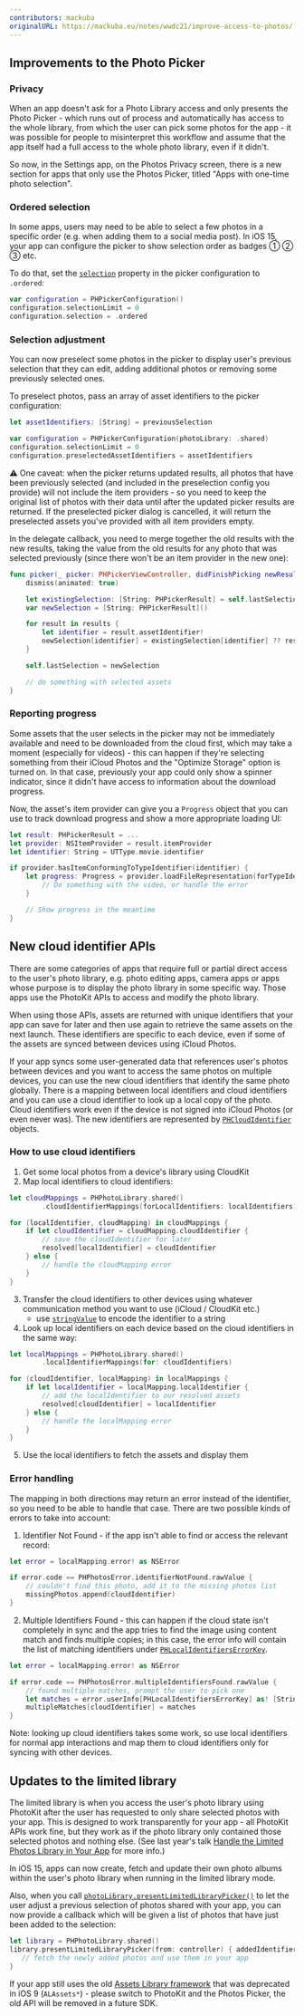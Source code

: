 ```yaml
---
contributors: mackuba
originalURL: https://mackuba.eu/notes/wwdc21/improve-access-to-photos/
---
```


## Improvements to the Photo Picker

### Privacy

When an app doesn't ask for a Photo Library access and only presents the Photo Picker - which runs out of process and automatically has access to the whole library, from which the user can pick some photos for the app - it was possible for people to misinterpret this workflow and assume that the app itself had a full access to the whole photo library, even if it didn't.

So now, in the Settings app, on the Photos Privacy screen, there is a new section for apps that only use the Photos Picker, titled "Apps with one-time photo selection".

### Ordered selection

In some apps, users may need to be able to select a few photos in a specific order (e.g. when adding them to a social media post). In iOS 15, your app can configure the picker to show selection order as badges ① ② ③ etc.

To do that, set the [`selection`](https://developer.apple.com/documentation/photokit/phpickerconfiguration/3752714-selection) property in the picker configuration to `.ordered`:

```swift
var configuration = PHPickerConfiguration()
configuration.selectionLimit = 0
configuration.selection = .ordered
```

### Selection adjustment

You can now preselect some photos in the picker to display user's previous selection that they can edit, adding additional photos or removing some previously selected ones.

To preselect photos, pass an array of asset identifiers to the picker configuration:

```swift
let assetIdentifiers: [String] = previousSelection

var configuration = PHPickerConfiguration(photoLibrary: .shared)
configuration.selectionLimit = 0
configuration.preselectedAssetIdentifiers = assetIdentifiers
```

⚠️ One caveat: when the picker returns updated results, all photos that have been previously selected (and included in the preselection config you provide) will not include the item providers - so you need to keep the original list of photos with their data until after the updated picker results are returned. If the preselected picker dialog is cancelled, it will return the preselected assets you've provided with all item providers empty.

In the delegate callback, you need to merge together the old results with the new results, taking the value from the old results for any photo that was selected previously (since there won't be an item provider in the new one):

```swift
func picker(_ picker: PHPickerViewController, didFinishPicking newResults: [PHPickerResult]) {
    dismiss(animated: true)

    let existingSelection: [String: PHPickerResult] = self.lastSelection
    var newSelection = [String: PHPickerResult]()

    for result in results {
        let identifier = result.assetIdentifier!
        newSelection[identifier] = existingSelection[identifier] ?? result
    }

    self.lastSelection = newSelection

    // do something with selected assets
}
```

### Reporting progress

Some assets that the user selects in the picker may not be immediately available and need to be downloaded from the cloud first, which may take a moment (especially for videos) - this can happen if they're selecting something from their iCloud Photos and the "Optimize Storage" option is turned on. In that case, previously your app could only show a spinner indicator, since it didn't have access to information about the download progress.

Now, the asset's item provider can give you a `Progress` object that you can use to track download progress and show a more appropriate loading UI:

```swift
let result: PHPickerResult = ...
let provider: NSItemProvider = result.itemProvider
let identifier: String = UTType.movie.identifier

if provider.hasItemConformingToTypeIdentifier(identifier) {
    let progress: Progress = provider.loadFileRepresentation(forTypeIdentifier: identifier) { url, error in
        // Do something with the video, or handle the error
    }

    // Show progress in the meantime
}
```


## New cloud identifier APIs

There are some categories of apps that require full or partial direct access to the user's photo library, e.g. photo editing apps, camera apps or apps whose purpose is to display the photo library in some specific way. Those apps use the PhotoKit APIs to access and modify the photo library.

When using those APIs, assets are returned with unique identifiers that your app can save for later and then use again to retrieve the same assets on the next launch. These identifiers are specific to each device, even if some of the assets are synced between devices using iCloud Photos.

If your app syncs some user-generated data that references user's photos between devices and you want to access the same photos on multiple devices, you can use the new cloud identifiers that identify the same photo globally. There is a mapping between local identifiers and cloud identifiers and you can use a cloud identifier to look up a local copy of the photo. Cloud identifiers work even if the device is not signed into iCloud Photos (or even never was). The new identifiers are represented by [`PHCloudIdentifier`](https://developer.apple.com/documentation/photokit/phcloudidentifier) objects.

### How to use cloud identifiers

1. Get some local photos from a device's library using CloudKit
2. Map local identifiers to cloud identifiers:

```swift
let cloudMappings = PHPhotoLibrary.shared()
        .cloudIdentifierMappings(forLocalIdentifiers: localIdentifiers)

for (localIdentifier, cloudMapping) in cloudMappings {
    if let cloudIdentifier = cloudMapping.cloudIdentifier {
        // save the cloudIdentifier for later
        resolved[localIdentifier] = cloudIdentifier
    } else {
        // handle the cloudMapping error
    }
}
```

<ol start="3">
  <li>Transfer the cloud identifiers to other devices using whatever communication method you want to use (iCloud / CloudKit etc.)
    <ul>
      <li>use <a href="https://developer.apple.com/documentation/photokit/phcloudidentifier/2909174-stringvalue"><code>stringValue</code></a> to encode the identifier to a string</li>
    </ul>
  </li>
  <li>Look up local identifiers on each device based on the cloud identifiers in the same way:</li>
</ol>

```swift
let localMappings = PHPhotoLibrary.shared()
        .localIdentifierMappings(for: cloudIdentifiers)

for (cloudIdentifier, localMapping) in localMappings {
    if let localIdentifier = localMapping.localIdentifier {
        // add the localIdentifier to our resolved assets
        resolved[cloudIdentifier] = localIdentifier
    } else {
        // handle the localMapping error
    }
}
```

<ol start="5">
  <li>Use the local identifiers to fetch the assets and display them</li>
</ol>

### Error handling

The mapping in both directions may return an error instead of the identifier, so you need to be able to handle that case. There are two possible kinds of errors to take into account:

1) Identifier Not Found - if the app isn't able to find or access the relevant record:

```swift
let error = localMapping.error! as NSError

if error.code == PHPhotosError.identifierNotFound.rawValue {
    // couldn't find this photo, add it to the missing photos list
    missingPhotos.append(cloudIdentifier)
}
```

2) Multiple Identifiers Found - this can happen if the cloud state isn't completely in sync and the app tries to find the image using content match and finds multiple copies; in this case, the error info will contain the list of matching identifiers under [`PHLocalIdentifiersErrorKey`](https://developer.apple.com/documentation/photokit/phlocalidentifierserrorkey).

```swift
let error = localMapping.error! as NSError

if error.code == PHPhotosError.multipleIdentifiersFound.rawValue {
    // found multiple matches, prompt the user to pick one
    let matches = error.userInfo[PHLocalIdentifiersErrorKey] as! [String]
    multipleMatches[cloudIdentifier] = matches
}
```

Note: looking up cloud identifiers takes some work, so use local identifiers for normal app interactions and map them to cloud identifiers only for syncing with other devices.


## Updates to the limited library

The limited library is when you access the user's photo library using PhotoKit after the user has requested to only share selected photos with your app. This is designed to work transparently for your app - all PhotoKit APIs work fine, but they work as if the photo library only contained those selected photos and nothing else. (See last year's talk [Handle the Limited Photos Library in Your App](/notes/wwdc20/10641/) for more info.)

In iOS 15, apps can now create, fetch and update their own photo albums within the user's photo library when running in the limited library mode.

Also, when you call [`photoLibrary.presentLimitedLibraryPicker()`](https://developer.apple.com/documentation/photokit/phphotolibrary/3616113-presentlimitedlibrarypicker) to let the user adjust a previous selection of photos shared with your app, you can now provide a callback which will be given a list of photos that have just been added to the selection:

```swift
let library = PHPhotoLibrary.shared()
library.presentLimitedLibraryPicker(from: controller) { addedIdentifiers in
   // fetch the newly added photos and use them in your app 
}
```

If your app still uses the old [Assets Library framework](https://developer.apple.com/documentation/assetslibrary) that was deprecated in iOS 9 (`ALAssets*`) - please switch to PhotoKit and the Photos Picker, the old API will be removed in a future SDK.
